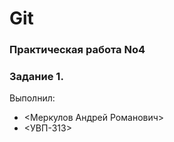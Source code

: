 # Git
### Практическая работа No4 
### Задание 1.
Выполнил:
* <Меркулов Андрей Романович>
* <УВП-313>